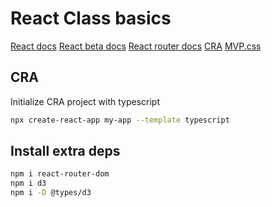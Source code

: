 # React Class basics

[React docs](https://reactjs.org/docs/getting-started.html)
[React beta docs](https://beta.reactjs.org/learn)
[React router docs](https://reactrouter.com/en/main)
[CRA](https://create-react-app.dev/docs/getting-started)
[MVP.css](https://andybrewer.github.io/mvp/#docs)

## CRA

Initialize CRA project with typescript

```bash
npx create-react-app my-app --template typescript
```

## Install extra deps

```bash
npm i react-router-dom
npm i d3
npm i -D @types/d3
```
